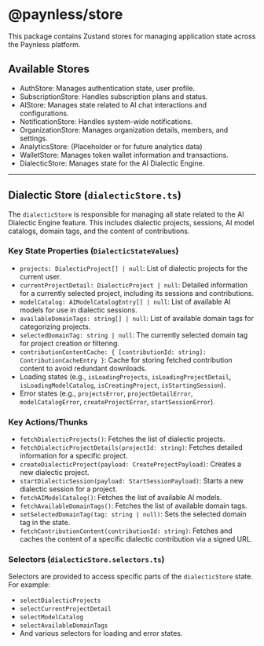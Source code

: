 # @paynless/store

This package contains Zustand stores for managing application state across the Paynless platform.

## Available Stores

*   AuthStore: Manages authentication state, user profile.
*   SubscriptionStore: Handles subscription plans and status.
*   AIStore: Manages state related to AI chat interactions and configurations.
*   NotificationStore: Handles system-wide notifications.
*   OrganizationStore: Manages organization details, members, and settings.
*   AnalyticsStore: (Placeholder or for future analytics data)
*   WalletStore: Manages token wallet information and transactions.
*   DialecticStore: Manages state for the AI Dialectic Engine.

---

## Dialectic Store (`dialecticStore.ts`)

The `dialecticStore` is responsible for managing all state related to the AI Dialectic Engine feature. This includes dialectic projects, sessions, AI model catalogs, domain tags, and the content of contributions.

### Key State Properties (`DialecticStateValues`)

*   `projects: DialecticProject[] | null`: List of dialectic projects for the current user.
*   `currentProjectDetail: DialecticProject | null`: Detailed information for a currently selected project, including its sessions and contributions.
*   `modelCatalog: AIModelCatalogEntry[] | null`: List of available AI models for use in dialectic sessions.
*   `availableDomainTags: string[] | null`: List of available domain tags for categorizing projects.
*   `selectedDomainTag: string | null`: The currently selected domain tag for project creation or filtering.
*   `contributionContentCache: { [contributionId: string]: ContributionCacheEntry }`: Cache for storing fetched contribution content to avoid redundant downloads.
*   Loading states (e.g., `isLoadingProjects`, `isLoadingProjectDetail`, `isLoadingModelCatalog`, `isCreatingProject`, `isStartingSession`).
*   Error states (e.g., `projectsError`, `projectDetailError`, `modelCatalogError`, `createProjectError`, `startSessionError`).

### Key Actions/Thunks

*   `fetchDialecticProjects()`: Fetches the list of dialectic projects.
*   `fetchDialecticProjectDetails(projectId: string)`: Fetches detailed information for a specific project.
*   `createDialecticProject(payload: CreateProjectPayload)`: Creates a new dialectic project.
*   `startDialecticSession(payload: StartSessionPayload)`: Starts a new dialectic session for a project.
*   `fetchAIModelCatalog()`: Fetches the list of available AI models.
*   `fetchAvailableDomainTags()`: Fetches the list of available domain tags.
*   `setSelectedDomainTag(tag: string | null)`: Sets the selected domain tag in the state.
*   `fetchContributionContent(contributionId: string)`: Fetches and caches the content of a specific dialectic contribution via a signed URL.

### Selectors (`dialecticStore.selectors.ts`)

Selectors are provided to access specific parts of the `dialecticStore` state. For example:
*   `selectDialecticProjects`
*   `selectCurrentProjectDetail`
*   `selectModelCatalog`
*   `selectAvailableDomainTags`
*   And various selectors for loading and error states. 